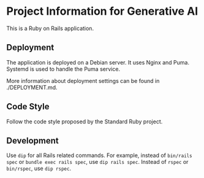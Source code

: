 # Project Information for Generative AI

This is a Ruby on Rails application.

## Deployment

The application is deployed on a Debian server. It uses Nginx and Puma. Systemd
is used to handle the Puma service.

More information about deployment settings can be found in ./DEPLOYMENT.md.

## Code Style

Follow the code style proposed by the Standard Ruby project.

## Development

Use `dip` for all Rails related commands. For example, instead of `bin/rails
spec` or `bundle exec rails spec`, use `dip rails spec`. Instead of `rspec`
or `bin/rspec`, use `dip rspec`.
